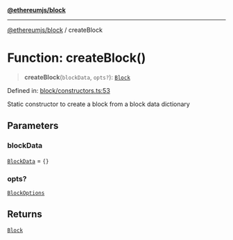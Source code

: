 [**@ethereumjs/block**](../README.md)

***

[@ethereumjs/block](../README.md) / createBlock

# Function: createBlock()

> **createBlock**(`blockData`, `opts?`): [`Block`](../classes/Block.md)

Defined in: [block/constructors.ts:53](https://github.com/ethereumjs/ethereumjs-monorepo/blob/master/packages/block/src/block/constructors.ts#L53)

Static constructor to create a block from a block data dictionary

## Parameters

### blockData

[`BlockData`](../interfaces/BlockData.md) = `{}`

### opts?

[`BlockOptions`](../interfaces/BlockOptions.md)

## Returns

[`Block`](../classes/Block.md)
